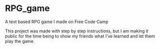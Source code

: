 # RPG_game
A text based RPG game I made on Free Code Camp

This project was made with step by step instructions, but I am making it public for the time being to show my friends what I've learned and let them play the game.